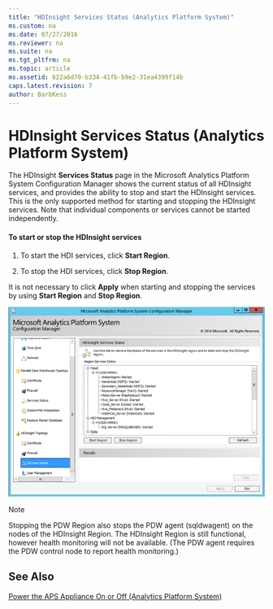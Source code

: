 ```yaml
---
title: "HDInsight Services Status (Analytics Platform System)"
ms.custom: na
ms.date: 07/27/2016
ms.reviewer: na
ms.suite: na
ms.tgt_pltfrm: na
ms.topic: article
ms.assetid: 622a6d70-b334-41fb-b9e2-31ea4399f14b
caps.latest.revision: 7
author: BarbKess
---
```

# HDInsight Services Status (Analytics Platform System)
The HDInsight **Services Status** page in the Microsoft Analytics Platform System Configuration Manager shows the current status of all HDInsight services, and provides the ability to stop and start the HDInsight services. This is the only supported method for starting and stopping the HDInsight services. Note that individual components or services cannot be started independently.  
  
#### To start or stop the HDInsight services  
  
1.  To start the HDI services, click **Start Region**.  
  
2.  To stop the HDI services, click **Stop Region**.  
  
It is not necessary to click **Apply** when starting and stopping the services by using **Start Region** and **Stop Region**.  
  
![DWConfig Appliance HDI Services](../management/media/SQL_Server_PDW_DWConfig_ApplHDIServices.png "SQL_Server_PDW_DWConfig_ApplHDIServices")  
  
> [!NOTE]  
> Stopping the PDW Region also stops the PDW agent (sqldwagent) on the nodes of the HDInsight Region. The HDInsight Region is still functional, however health monitoring will not be available. (The PDW agent requires the PDW control node to report health monitoring.)  
  
## See Also  
[Power the APS Appliance On or Off &#40;Analytics Platform System&#41;](../management/power-the-aps-appliance-on-or-off-analytics-platform-system.md)  
  
